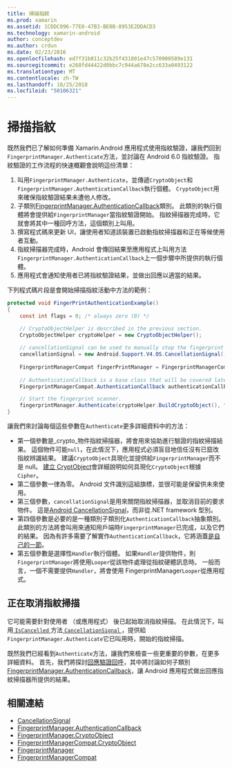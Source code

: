 ```yaml
---
title: 掃描指紋
ms.prod: xamarin
ms.assetid: 1CDDC096-77E0-47B3-BE0B-8953E2DDACD3
ms.technology: xamarin-android
author: conceptdev
ms.author: crdun
ms.date: 02/23/2016
ms.openlocfilehash: ed7f31b011c32b25f431801e47c570900589e131
ms.sourcegitcommit: e268fd44422d0bbc7c944a678e2cc633a0493122
ms.translationtype: MT
ms.contentlocale: zh-TW
ms.lasthandoff: 10/25/2018
ms.locfileid: "50106321"
---
```

# <a name="scanning-for-fingerprints"></a>掃描指紋

既然我們已了解如何準備 Xamarin.Android 應用程式使用指紋驗證，讓我們回到`FingerprintManager.Authenticate`方法，並討論在 Android 6.0 指紋驗證。 指紋驗證的工作流程的快速概觀會說明這份清單：

1. 叫用`FingerprintManager.Authenticate`，並傳遞`CryptoObject`和`FingerprintManager.AuthenticationCallback`執行個體。 `CryptoObject`用來確保指紋驗證結果未遭他人修改。 
2. 子類別[FingerprintManager.AuthenticationCallback](http://developer.android.com/reference/android/hardware/fingerprint/FingerprintManager.AuthenticationCallback.html)類別。 此類別的執行個體將會提供給`FingerprintManager`當指紋驗證開始。 指紋掃描器完成時，它就會將其中一種回呼方法，這個類別上叫用。
3. 撰寫程式碼來更新 UI，讓使用者知道該裝置已啟動指紋掃描器和正在等候使用者互動。 
4. 指紋掃描器完成時，Android 會傳回結果至應用程式上叫用方法`FingerprintManager.AuthenticationCallback`上一個步驟中所提供的執行個體。
5. 應用程式會通知使用者已將指紋驗證結果，並做出回應以適當的結果。 

下列程式碼片段是會開始掃描指紋活動中方法的範例：

```csharp
protected void FingerPrintAuthenticationExample()
{
    const int flags = 0; /* always zero (0) */

    // CryptoObjectHelper is described in the previous section.
    CryptoObjectHelper cryptoHelper = new CryptoObjectHelper();    
    
    // cancellationSignal can be used to manually stop the fingerprint scanner. 
    cancellationSignal = new Android.Support.V4.OS.CancellationSignal();
    
    FingerprintManagerCompat fingerPrintManager = FingerprintManagerCompat.From(this);
    
    // AuthenticationCallback is a base class that will be covered later on in this guide.
    FingerprintManagerCompat.AuthenticationCallback authenticationCallback = new MyAuthCallbackSample(this);

    // Start the fingerprint scanner.
    fingerprintManager.Authenticate(cryptoHelper.BuildCryptoObject(), flags, cancellationSignal, authenticationCallback, null);
}
```

讓我們來討論每個這些參數在`Authenticate`更多詳細資料中的方法：

* 第一個參數是_crypto_物件指紋掃描器，將會用來協助進行驗證的指紋掃描結果。 這個物件可能`null`，在此情況下，應用程式必須盲目地信任沒有已竄改指紋辨識結果。 建議`CryptoObject`具現化並提供給`FingerprintManager`而不是 null。 [建立 CryptObject](~/android/platform/fingerprint-authentication/creating-a-cryptoobject.md)會詳細說明如何具現化`CryptoObject`根據`Cipher`。
* 第二個參數一律為零。 Android 文件識別這組旗標，並很可能是保留供未來使用。 
* 第三個參數，`cancellationSignal`是用來關閉指紋掃描器，並取消目前的要求物件。 這是[Android CancellationSignal](http://developer.android.com/reference/android/os/CancellationSignal.html)，而非從.NET framework 型別。
* 第四個參數是必要的是一種類別子類別化`AuthenticationCallback`抽象類別。 此類別的方法將會叫用來通知用戶端時`FingerprintManager`已完成，以及它們的結果。 因為有許多需要了解實作`AuthenticationCallback`，它將涵蓋[是自己的一節](~/android/platform/fingerprint-authentication/fingerprint-authentication-callbacks.md)。
* 第五個參數是選擇性`Handler`執行個體。 如果`Handler`提供物件，則`FingerprintManager`將使用`Looper`從該物件處理從指紋硬體訊息時。 一般而言，一個不需要提供`Handler`，將會使用 FingerprintManager`Looper`從應用程式。

## <a name="cancelling-a-fingerprint-scan"></a>正在取消指紋掃描

它可能需要針對使用者 （或應用程式） 後已起始取消指紋掃描。 在此情況下，叫用[ `IsCancelled` ](http://developer.android.com/reference/android/os/CancellationSignal.html#isCanceled())方法[ `CancellationSignal` ](http://developer.android.com/reference/android/os/CancellationSignal.html) ，提供給`FingerprintManager.Authenticate`它已叫用時，開始的指紋掃描。

既然我們已經看到`Authenticate`方法，讓我們來檢查一些更重要的參數，在更多詳細資料。 首先，我們將探討[回應驗證回呼](~/android/platform/fingerprint-authentication/fingerprint-authentication-callbacks.md)，其中將討論如何子類別[FingerprintManager.AuthenticationCallback](http://developer.android.com/reference/android/hardware/fingerprint/FingerprintManager.AuthenticationCallback.html)，讓 Android 應用程式做出回應指紋掃描器所提供的結果。




## <a name="related-links"></a>相關連結

- [CancellationSignal](http://developer.android.com/reference/android/os/CancellationSignal.html)
- [FingerprintManager.AuthenticationCallback](http://developer.android.com/reference/android/hardware/fingerprint/FingerprintManager.AuthenticationCallback.html)
- [FingerprintManager.CryptoObject](http://developer.android.com/reference/android/hardware/fingerprint/FingerprintManager.CryptoObject.html)
- [FingerprintManagerCompat.CryptoObject](http://developer.android.com/reference/android/support/v4/hardware/fingerprint/FingerprintManagerCompat.CryptoObject.html)
- [FingerprintManager](http://developer.android.com/reference/android/hardware/fingerprint/FingerprintManager.html)
- [FingerprintManagerCompat](http://developer.android.com/reference/android/support/v4/hardware/fingerprint/FingerprintManagerCompat.html)
